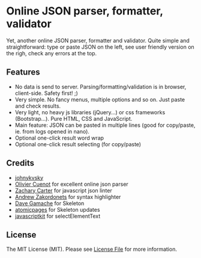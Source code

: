 # Online JSON parser, formatter, validator

Yet, another online JSON parser, formatter and validator. Quite simple and straightforward: type or paste JSON on the left, see user friendly version on the righ, check any errors at the top.

## Features

- No data is send to server. Parsing/formatting/validation is in browser, client-side. Safety first! ;)
- Very simple. No fancy menus, multiple options and so on. Just paste and check results.
- Very light, no heavy js libraries (jQuery...) or css frameworks (Bootstrap...). Pure HTML, CSS and JavaScript.
- Main feature: JSON can be pasted in multiple lines (good for copy/paste, ie. from logs opened in nano).
- Optional one-click result word wrap
- Optional one-click result selecting (for copy/paste)

## Credits

- [johnykvsky][link-author]
- [Olivier Cuenot][link-ocuenot] for excellent online json parser
- [Zachary Carter][link-zcarter] for javascript json linter
- [Andrew Zakordonets][link-azakordonets] for syntax highlighter
- [Dave Gamache][link-dgamache] for Skeleton
- [atomicpages][link-atomicpages] for Skeleton updates
- [javascriptkit][link-javascriptkit] for selectElementText

## License

The MIT License (MIT). Please see [License File](LICENSE.md) for more information.

[link-author]: https://github.com/johnykvsky
[link-ocuenot]: http://json.parser.online.fr
[link-zcarter]: http://github.com/zaach/jsonlint
[link-azakordonets]: http://biercoff.com/pretty-printing-of-json-in-javascript/
[link-dgamache]: https://github.com/dhg/Skeleton
[link-atomicpages]: http://atomicpages.github.io/skeleton-sass
[link-javascriptkit]: http://www.javascriptkit.com/javatutors/copytoclipboard.shtml
